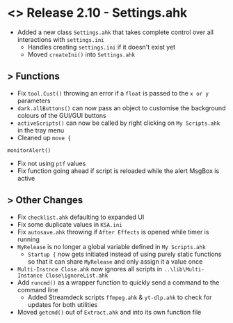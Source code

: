 # <> Release 2.10 - Settings.ahk 
- Added a new class `Settings.ahk` that takes complete control over all interactions with `settings.ini`
    - Handles creating `settings.ini` if it doesn't exist yet
    - Moved `createIni()` into `Settings.ahk`
    
## > Functions
- Fix `tool.Cust()` throwing an error if a `float` is passed to the `x or y` parameters
- `dark.allButtons()` can now pass an object to customise the background colours of the GUI/GUI buttons
- `activeScripts()` can now be called by right clicking on `My Scripts.ahk` in the tray menu
- Cleaned up `move {`

`monitorAlert()`
- Fix not using `ptf` values
- Fix function going ahead if script is reloaded while the alert MsgBox is active

## > Other Changes
- Fix `checklist.ahk` defaulting to expanded UI
- Fix some duplicate values in `KSA.ini`
- Fix `autosave.ahk` throwing if `After Effects` is opened while timer is running
- `MyRelease` is no longer a global variable defined in `My Scripts.ahk`
    - `Startup {` now gets initiated instead of using purely static functions so that it can share `MyRelease` and only assign it a value once
- `Multi-Instnce Close.ahk` now ignores all scripts in `..\lib\Multi-Instance Close\ignoreList.ahk`
- Add `runcmd()` as a wrapper function to quickly send a command to the command line
    - Added Streamdeck scripts `ffmpeg.ahk` & `yt-dlp.ahk` to check for updates for both utilities
- Moved `getcmd()` out of `Extract.ahk` and into its own function file